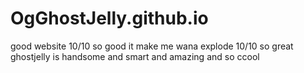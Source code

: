 # OgGhostJelly.github.io
good website 10/10 so good it make me wana explode 10/10 so great ghostjelly is handsome and smart and amazing and so ccool